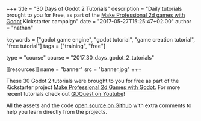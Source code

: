 +++
title = "30 Days of Godot 2 Tutorials"
description = "Daily tutorials brought to you for Free, as part of the [Make Professional 2d games with Godot](https://gumroad.com/l/godot-tutorial-make-professional-2d-games) Kickstarter campaign"
date = "2017-05-27T15:25:47+02:00"
author = "nathan"

keywords = ["godot game engine", "godot tutorial", "game creation tutorial", "free tutorial"]
tags = ["training", "free"]

type = "course"
course = "2017_30_days_godot_2_tutorials"

[[resources]]
name = "banner"
src = "banner.jpg"
+++


These 30 Godot 2 tutorials were brought to you for free as part of the Kickstarter project [Make Professional 2d Games with Godot](https://gumroad.com/gdquest). For more recent tutorials check out [GDQuest on Youtube](https://youtube.com/c/gdquest)!

All the assets and the code [open source on Github](https://github.com/GDQuest/Godot-30-days-tutorial-challenge-2017) with extra comments to help you learn directly from the projects.
